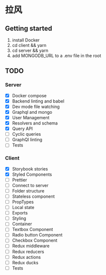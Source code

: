 # 拉风

## Getting started

1. install Docker
1. cd client && yarn
1. cd server && yarn
1. add MONGODB_URL to a .env file in the root

## TODO

### Server

- [x] Docker compose
- [x] Backend linting and babel
- [x] Dev mode file watching
- [x] Graphql and mongo
- [x] User Management
- [x] Resolvers and schema
- [x] Query API
- [ ] Cyclic queries
- [ ] GraphQl linting
- [ ] Tests

### Client

- [x] Storybook stories
- [x] Styled Components
- [ ] Prettier
- [ ] Connect to server
- [ ] Folder structure
- [ ] Stateless component
- [ ] PropTypes
- [ ] Local state
- [ ] Exports
- [ ] Styling
- [ ] Container
- [ ] Textbox Component
- [ ] Radio button Component
- [ ] Checkbox Component
- [ ] Redux middleware
- [ ] Redux reducers
- [ ] Redux actions
- [ ] Redux ducks
- [ ] Tests